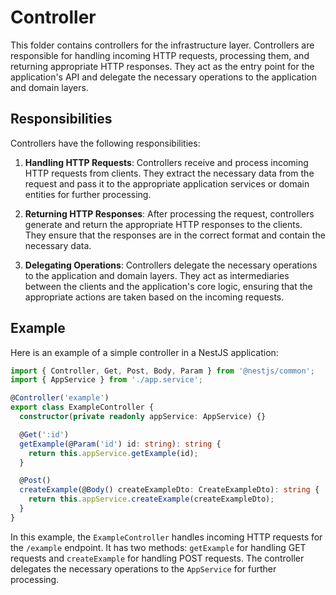 # Controller

This folder contains controllers for the infrastructure layer. Controllers are responsible for handling incoming HTTP requests, processing them, and returning appropriate HTTP responses. They act as the entry point for the application's API and delegate the necessary operations to the application and domain layers.

## Responsibilities

Controllers have the following responsibilities:

1. **Handling HTTP Requests**: Controllers receive and process incoming HTTP requests from clients. They extract the necessary data from the request and pass it to the appropriate application services or domain entities for further processing.

2. **Returning HTTP Responses**: After processing the request, controllers generate and return the appropriate HTTP responses to the clients. They ensure that the responses are in the correct format and contain the necessary data.

3. **Delegating Operations**: Controllers delegate the necessary operations to the application and domain layers. They act as intermediaries between the clients and the application's core logic, ensuring that the appropriate actions are taken based on the incoming requests.

## Example

Here is an example of a simple controller in a NestJS application:

```typescript
import { Controller, Get, Post, Body, Param } from '@nestjs/common';
import { AppService } from './app.service';

@Controller('example')
export class ExampleController {
  constructor(private readonly appService: AppService) {}

  @Get(':id')
  getExample(@Param('id') id: string): string {
    return this.appService.getExample(id);
  }

  @Post()
  createExample(@Body() createExampleDto: CreateExampleDto): string {
    return this.appService.createExample(createExampleDto);
  }
}
```

In this example, the `ExampleController` handles incoming HTTP requests for the `/example` endpoint. It has two methods: `getExample` for handling GET requests and `createExample` for handling POST requests. The controller delegates the necessary operations to the `AppService` for further processing.
